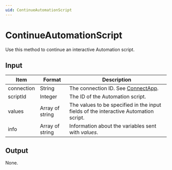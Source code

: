 ```yaml
---
uid: ContinueAutomationScript
---
```


# ContinueAutomationScript

Use this method to continue an interactive Automation script.

## Input

| Item       | Format          | Description                                                                          |
|------------|-----------------|--------------------------------------------------------------------------------------|
| connection | String          | The connection ID. See [ConnectApp](xref:ConnectApp).                                |
| scriptId   | Integer         | The ID of the Automation script.                                                     |
| values     | Array of string | The values to be specified in the input fields of the interactive Automation script. |
| info       | Array of string | Information about the variables sent with *values*.                                  |

## Output

None.
